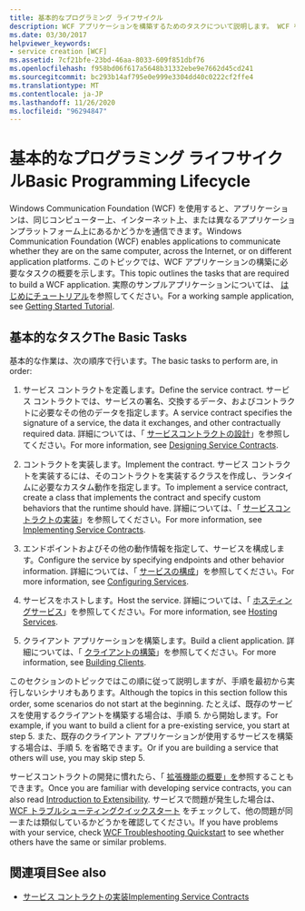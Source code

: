 ```yaml
---
title: 基本的なプログラミング ライフサイクル
description: WCF アプリケーションを構築するためのタスクについて説明します。 WCF を使用すると、アプリは、同じコンピューター、ネットワーク、または異なるアプリケーションプラットフォーム上で通信できます。
ms.date: 03/30/2017
helpviewer_keywords:
- service creation [WCF]
ms.assetid: 7cf21bfe-23bd-46aa-8033-609f851dbf76
ms.openlocfilehash: f958bd06f617a5648b31332ebe9e7662d45cd241
ms.sourcegitcommit: bc293b14af795e0e999e3304dd40c0222cf2ffe4
ms.translationtype: MT
ms.contentlocale: ja-JP
ms.lasthandoff: 11/26/2020
ms.locfileid: "96294847"
---
```

# <a name="basic-programming-lifecycle"></a><span data-ttu-id="7bc80-104">基本的なプログラミング ライフサイクル</span><span class="sxs-lookup"><span data-stu-id="7bc80-104">Basic Programming Lifecycle</span></span>

<span data-ttu-id="7bc80-105">Windows Communication Foundation (WCF) を使用すると、アプリケーションは、同じコンピューター上、インターネット上、または異なるアプリケーションプラットフォーム上にあるかどうかを通信できます。</span><span class="sxs-lookup"><span data-stu-id="7bc80-105">Windows Communication Foundation (WCF) enables applications to communicate whether they are on the same computer, across the Internet, or on different application platforms.</span></span> <span data-ttu-id="7bc80-106">このトピックでは、WCF アプリケーションの構築に必要なタスクの概要を示します。</span><span class="sxs-lookup"><span data-stu-id="7bc80-106">This topic outlines the tasks that are required to build a WCF application.</span></span> <span data-ttu-id="7bc80-107">実際のサンプルアプリケーションについては、 [はじめにチュートリアル](getting-started-tutorial.md)を参照してください。</span><span class="sxs-lookup"><span data-stu-id="7bc80-107">For a working sample application, see [Getting Started Tutorial](getting-started-tutorial.md).</span></span>  
  
## <a name="the-basic-tasks"></a><span data-ttu-id="7bc80-108">基本的なタスク</span><span class="sxs-lookup"><span data-stu-id="7bc80-108">The Basic Tasks</span></span>  

 <span data-ttu-id="7bc80-109">基本的な作業は、次の順序で行います。</span><span class="sxs-lookup"><span data-stu-id="7bc80-109">The basic tasks to perform are, in order:</span></span>  
  
1. <span data-ttu-id="7bc80-110">サービス コントラクトを定義します。</span><span class="sxs-lookup"><span data-stu-id="7bc80-110">Define the service contract.</span></span> <span data-ttu-id="7bc80-111">サービス コントラクトでは、サービスの署名、交換するデータ、およびコントラクトに必要なその他のデータを指定します。</span><span class="sxs-lookup"><span data-stu-id="7bc80-111">A service contract specifies the signature of a service, the data it exchanges, and other contractually required data.</span></span> <span data-ttu-id="7bc80-112">詳細については、「 [サービスコントラクトの設計](designing-service-contracts.md)」を参照してください。</span><span class="sxs-lookup"><span data-stu-id="7bc80-112">For more information, see [Designing Service Contracts](designing-service-contracts.md).</span></span>  
  
2. <span data-ttu-id="7bc80-113">コントラクトを実装します。</span><span class="sxs-lookup"><span data-stu-id="7bc80-113">Implement the contract.</span></span> <span data-ttu-id="7bc80-114">サービス コントラクトを実装するには、そのコントラクトを実装するクラスを作成し、ランタイムに必要なカスタム動作を指定します。</span><span class="sxs-lookup"><span data-stu-id="7bc80-114">To implement a service contract, create a class that implements the contract and specify custom behaviors that the runtime should have.</span></span> <span data-ttu-id="7bc80-115">詳細については、「 [サービスコントラクトの実装](implementing-service-contracts.md)」を参照してください。</span><span class="sxs-lookup"><span data-stu-id="7bc80-115">For more information, see [Implementing Service Contracts](implementing-service-contracts.md).</span></span>  
  
3. <span data-ttu-id="7bc80-116">エンドポイントおよびその他の動作情報を指定して、サービスを構成します。</span><span class="sxs-lookup"><span data-stu-id="7bc80-116">Configure the service by specifying endpoints and other behavior information.</span></span> <span data-ttu-id="7bc80-117">詳細については、「 [サービスの構成](configuring-services.md)」を参照してください。</span><span class="sxs-lookup"><span data-stu-id="7bc80-117">For more information, see [Configuring Services](configuring-services.md).</span></span>  
  
4. <span data-ttu-id="7bc80-118">サービスをホストします。</span><span class="sxs-lookup"><span data-stu-id="7bc80-118">Host the service.</span></span> <span data-ttu-id="7bc80-119">詳細については、「 [ホスティングサービス](hosting-services.md)」を参照してください。</span><span class="sxs-lookup"><span data-stu-id="7bc80-119">For more information, see [Hosting Services](hosting-services.md).</span></span>  
  
5. <span data-ttu-id="7bc80-120">クライアント アプリケーションを構築します。</span><span class="sxs-lookup"><span data-stu-id="7bc80-120">Build a client application.</span></span> <span data-ttu-id="7bc80-121">詳細については、「 [クライアントの構築](building-clients.md)」を参照してください。</span><span class="sxs-lookup"><span data-stu-id="7bc80-121">For more information, see [Building Clients](building-clients.md).</span></span>  
  
 <span data-ttu-id="7bc80-122">このセクションのトピックではこの順に従って説明しますが、手順を最初から実行しないシナリオもあります。</span><span class="sxs-lookup"><span data-stu-id="7bc80-122">Although the topics in this section follow this order, some scenarios do not start at the beginning.</span></span> <span data-ttu-id="7bc80-123">たとえば、既存のサービスを使用するクライアントを構築する場合は、手順 5. から開始します。</span><span class="sxs-lookup"><span data-stu-id="7bc80-123">For example, if you want to build a client for a pre-existing service, you start at step 5.</span></span> <span data-ttu-id="7bc80-124">また、既存のクライアント アプリケーションが使用するサービスを構築する場合は、手順 5. を省略できます。</span><span class="sxs-lookup"><span data-stu-id="7bc80-124">Or if you are building a service that others will use, you may skip step 5.</span></span>  
  
 <span data-ttu-id="7bc80-125">サービスコントラクトの開発に慣れたら、「 [拡張機能の概要」を](introduction-to-extensibility.md)参照することもできます。</span><span class="sxs-lookup"><span data-stu-id="7bc80-125">Once you are familiar with developing service contracts, you can also read [Introduction to Extensibility](introduction-to-extensibility.md).</span></span> <span data-ttu-id="7bc80-126">サービスで問題が発生した場合は、 [WCF トラブルシューティングクイックスタート](wcf-troubleshooting-quickstart.md) をチェックして、他の問題が同一または類似しているかどうかを確認してください。</span><span class="sxs-lookup"><span data-stu-id="7bc80-126">If you have problems with your service, check [WCF Troubleshooting Quickstart](wcf-troubleshooting-quickstart.md) to see whether others have the same or similar problems.</span></span>  
  
## <a name="see-also"></a><span data-ttu-id="7bc80-127">関連項目</span><span class="sxs-lookup"><span data-stu-id="7bc80-127">See also</span></span>

- [<span data-ttu-id="7bc80-128">サービス コントラクトの実装</span><span class="sxs-lookup"><span data-stu-id="7bc80-128">Implementing Service Contracts</span></span>](implementing-service-contracts.md)
